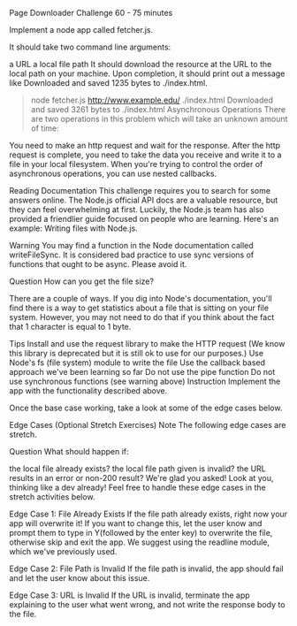 Page Downloader
Challenge
60 - 75 minutes

Implement a node app called fetcher.js.

It should take two command line arguments:

a URL
a local file path
It should download the resource at the URL to the local path on your machine. Upon completion, it should print out a message like Downloaded and saved 1235 bytes to ./index.html.

> node fetcher.js http://www.example.edu/ ./index.html
Downloaded and saved 3261 bytes to ./index.html
Asynchronous Operations
There are two operations in this problem which will take an unknown amount of time:

You need to make an http request and wait for the response.
After the http request is complete, you need to take the data you receive and write it to a file in your local filesystem.
When you're trying to control the order of asynchronous operations, you can use nested callbacks.

Reading Documentation
This challenge requires you to search for some answers online. The Node.js official API docs are a valuable resource, but they can feel overwhelming at first. Luckily, the Node.js team has also provided a friendlier guide focused on people who are learning. Here's an example: Writing files with Node.js.

Warning
You may find a function in the Node documentation called writeFileSync. It is considered bad practice to use sync versions of functions that ought to be async. Please avoid it.

Question
How can you get the file size?

There are a couple of ways. If you dig into Node's documentation, you'll find there is a way to get statistics about a file that is sitting on your file system. However, you may not need to do that if you think about the fact that 1 character is equal to 1 byte.

Tips
Install and use the request library to make the HTTP request (We know this library is deprecated but it is still ok to use for our purposes.)
Use Node's fs (file system) module to write the file
Use the callback based approach we've been learning so far
Do not use the pipe function
Do not use synchronous functions (see warning above)
Instruction
Implement the app with the functionality described above.

Once the base case working, take a look at some of the edge cases below.

Edge Cases (Optional Stretch Exercises)
Note
The following edge cases are stretch.

Question
What should happen if:

the local file already exists?
the local file path given is invalid?
the URL results in an error or non-200 result?
We're glad you asked! Look at you, thinking like a dev already! Feel free to handle these edge cases in the stretch activities below.

Edge Case 1: File Already Exists
If the file path already exists, right now your app will overwrite it! If you want to change this, let the user know and prompt them to type in Y(followed by the enter key) to overwrite the file, otherwise skip and exit the app. We suggest using the readline module, which we've previously used.

Edge Case 2: File Path is Invalid
If the file path is invalid, the app should fail and let the user know about this issue.

Edge Case 3: URL is Invalid
If the URL is invalid, terminate the app explaining to the user what went wrong, and not write the response body to the file.

